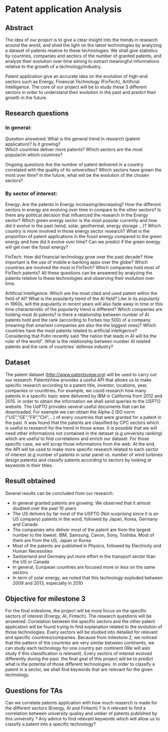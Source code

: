 # Patent application Analysis


## Abstract
The idea of our project is to give a clear insight into the trends in research around the world, and shed the light on the latest technologies by analyzing a dataset of patents relative to these technologies. We shall give statistics by countries, companies and sectors of the number of granted patents, and analyze their evolution over time aiming to extract meaningful informations relative to the growth of a technology/industry.

Patent application give an accurate idea on the evolution of high-end sectors such as Energy, Financial Technology (FinTech), Artificial Intelligence. The core of our project will be to study these 3 different sectors in order to understand their evolution in the past and predict their growth in the future.

## Research questions
### In general:

Question answered:
What is the general trend in research (patent application)? Is it growing?  
Which countries deliver more patents? 
Which sectors are the most popular/in which countries?

Ongoing questions
Are the number of patent delivered in a country correlated with the quality of its universities?
Which sectors have grown the most over time? 
In the future, what will be the evolution of the chosen sectors?

### By sector of interest:

Energy: 
Are the patents in Energy increasing/decreasing? 
How the different sectors in energy are evolving over time in compare to the other sectors?
Is there any political decision that influenced the research in the Energy sector? 
Which green energy sector is the most popular currently and how did it evolve in the past (wind, solar, geothermal, energy storage …)? 
Which country is more involved in those energy sector research? 
What is the proportion of patent applications in the fossil energy compared to the green energy and how did it evolve over time?
Can we predict if the green energy will get over the fossil energy?

FinTech: 
How did financial technology grow over the past decade? 
How important is the use of mobile e-banking apps over the globe? 
Which countries are involved the most in FinTech? Which companies hold most of FinTech patents? 
All these questions can be answered by analyzing the patents relative to these technologies and observing their evolution over time.

Artificial Intelligence:
Which are the most cited and used patent within the field of AI?
What is the popularity trend of the AI field? Like in its popularity in 1960s, will the popularity in recent years will also fade away in time or this time characteristic of the popularity trend is different?
Which companies are holding most AI patents? Is there a relationship between number of AI patents hold and the rank (according to Forbes top 500) of a company (meaning that smartest companies are also the the biggest ones)?
Which countries have the most patents related to artificial intelligence?
Considering that Putin recently said “the nation that leads in AI will be the ruler of the world”. What is the relationship between number AI related patents and the rank of countries’ defense industry?

## Dataset
The patent dataset (http://www.patentsview.org) will be used to carry out our research. PatentsView provides a useful API that allows us to make specific research according to a patent title, inventor, locations, year, companies or counttries. For example, we could research how many patents in a specific topic were delivered by IBM in California from 2012 and 2015. In order to obtain the information we shall send queries to the USPTO website. The UsPTO provides several useful documents that can be downloaded. For exemple we can obtain the Alpha-2 ISO norm ("US","GE","FR","CH",...) of every countries that were granted for a patent in the past. It was found that the patents are classified by CPC sectors which is useful to research for the trend in those areas. 
It is possible that we will need other informations not contained in the dataset (e.g university ranking) which are useful to find correlations and enrich our dataset. For those specific case, we will scrap those informations from the web. At the end, the API will be used to make more specific research related to each sector of interest (e.g number of patents in solar panel vs. number of wind turbines design patents) and classify patents according to sectors by looking at keywords in their titles.

## Result obtained
Several results can be concluded from our research:
  - In general granted patents are growing. We observed that it almost doubled over the past 10 years 
  - The US delivers by far most of the USPTO (Not surprising since it is an US company) patents in the word, followed by Japan, Korea,    Germany and Canada
  - The companies who deliver most of the patent are from the largest number to the lowest: IBM, Samsung, Canon, Sony, Toshiba. Most of     them are from the US, Japan or Korea
  - Most of the patents are published in Physics, followed by Electricity and Human Necessities
  - Switzerland and Germany put more effort in the transport sector than the US or Canada
  - In general, European countries are focused more or less on the same sectors
  - In term of solar energy, we noted that this technology exploded between 2009 and 2013, especially in 2010
  
## Objective for milestone 3
For the final milestone, the project will be more focus on the specific sectors of interest (Energy, AI, Fintech). The research questions will be answered. Correlation between the specific sectors and the other patent application will be found trying to find explanation related to the evolution of those technologies. Every sectors will be studied into detailed for relevant and specific countries/companies. 
Because from milestone 2, we noticed that the pattern of the countries are very similar between continents, we can study each technology for one country per continent (We will aslo study if this classification is relevant). Every sectors of interest evolved differently during the past. 
the final goal of this project will be to predict what is the potental of those different technologies. In order to classify a patent in a sector, we shall find keywords that are relevant for the given technology.

## Questions for TAs
Can we correlate patents application with how much reaserch is made for the different sectors (Energy, AI and Fintech) ?
Is it relevant to find a correlation between university qualisy and umber of patents published by this university ? 
Any advice to find relevant keywords which will allow us to classify a patent into a specific technology?
